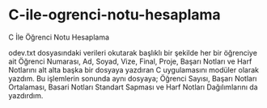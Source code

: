 # C-ile-ogrenci-notu-hesaplama
C İle Öğrenci Notu Hesaplama

odev.txt dosyasındaki verileri okutarak başlıklı bir şekilde her bir öğrenciye ait Öğrenci Numarası, Ad, Soyad, Vize, Final, Proje, 
Başarı Notları ve Harf Notlarını alt alta başka bir dosyaya yazdıran C uygulamasını modüler olarak 
yazdım. Bu işlemlerin sonunda aynı dosyaya; Öğrenci Sayısı, Başarı Notları Ortalaması, Basari Notları Standart 
Sapması ve Harf Notları Dağılımlarını da yazdırdım. 

